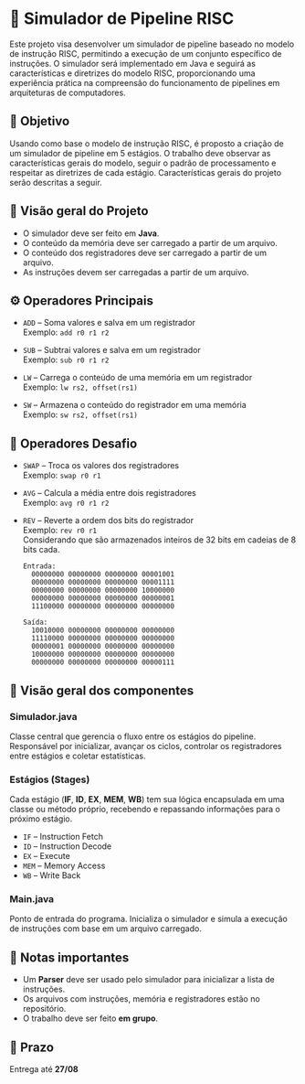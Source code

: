 # 🧠 Simulador de Pipeline RISC

Este projeto visa desenvolver um simulador de pipeline baseado no modelo de instrução RISC, permitindo a execução de um conjunto específico de instruções. O simulador será implementado em Java e seguirá as características e diretrizes do modelo RISC, proporcionando uma experiência prática na compreensão do funcionamento de pipelines em arquiteturas de computadores.

## 📜 Objetivo

Usando como base o modelo de instrução RISC, é proposto a criação de um simulador de pipeline em 5 estágios. O trabalho deve observar as características gerais do modelo, seguir o padrão de processamento e respeitar as diretrizes de cada estágio. Características gerais do projeto serão descritas a seguir.

## 📌 Visão geral do Projeto

- O simulador deve ser feito em **Java**.
- O conteúdo da memória deve ser carregado a partir de um arquivo.
- O conteúdo dos registradores deve ser carregado a partir de um arquivo.
- As instruções devem ser carregadas a partir de um arquivo.

## ⚙️ Operadores Principais

- `ADD` – Soma valores e salva em um registrador  
  Exemplo: `add r0 r1 r2`

- `SUB` – Subtrai valores e salva em um registrador  
  Exemplo: `sub r0 r1 r2`

- `LW` – Carrega o conteúdo de uma memória em um registrador  
  Exemplo: `lw rs2, offset(rs1)`

- `SW` – Armazena o conteúdo do registrador em uma memória  
  Exemplo: `sw rs2, offset(rs1)`

## 🚧 Operadores Desafio

- `SWAP` – Troca os valores dos registradores  
  Exemplo: `swap r0 r1`

- `AVG` – Calcula a média entre dois registradores  
  Exemplo: `avg r0 r1 r2`

- `REV` – Reverte a ordem dos bits do registrador  
  Exemplo: `rev r0 r1`  
  Considerando que são armazenados inteiros de 32 bits em cadeias de 8 bits cada.

  ```
  Entrada:
    00000000 00000000 00000000 00001001
    00000000 00000000 00000000 00001111
    00000000 00000000 00000000 10000000
    00000000 00000000 00000000 00000001
    11100000 00000000 00000000 00000000
  ```
  ```
  Saída:
    10010000 00000000 00000000 00000000
    11110000 00000000 00000000 00000000
    00000001 00000000 00000000 00000000
    10000000 00000000 00000000 00000000
    00000000 00000000 00000000 00000111
  ```


## 🧩 Visão geral dos componentes

### Simulador.java 
Classe central que gerencia o fluxo entre os estágios do pipeline. Responsável por inicializar, avançar os ciclos, controlar os registradores entre estágios e coletar estatísticas.

### Estágios (Stages)

Cada estágio (**IF**, **ID**, **EX**, **MEM**, **WB**) tem sua lógica encapsulada em uma classe ou método próprio, recebendo e repassando informações para o próximo estágio.

- `IF` – Instruction Fetch  
- `ID` – Instruction Decode  
- `EX` – Execute  
- `MEM` – Memory Access  
- `WB` – Write Back  

### Main.java

Ponto de entrada do programa. Inicializa o simulador e simula a execução de instruções com base em um arquivo carregado.

## 📝 Notas importantes

- Um **Parser** deve ser usado pelo simulador para inicializar a lista de instruções.
- Os arquivos com instruções, memória e registradores estão no repositório.
- O trabalho deve ser feito **em grupo**.

## 📅 Prazo

Entrega até **27/08**
  
